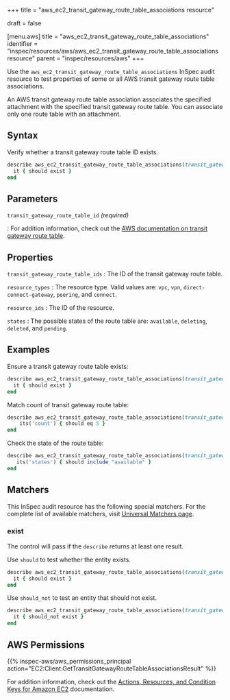 +++
title = "aws_ec2_transit_gateway_route_table_associations resource"

draft = false


[menu.aws]
title = "aws_ec2_transit_gateway_route_table_associations"
identifier = "inspec/resources/aws/aws_ec2_transit_gateway_route_table_associations resource"
parent = "inspec/resources/aws"
+++

Use the `aws_ec2_transit_gateway_route_table_associations` InSpec audit resource to test properties of some or all AWS transit gateway route table associations.

An AWS transit gateway route table association associates the specified attachment with the specified transit gateway route table. You can associate only one route table with an attachment.

## Syntax

Verify whether a transit gateway route table ID exists.

```ruby
describe aws_ec2_transit_gateway_route_table_associations(transit_gateway_route_table_id: 'TRANSIT_GATEWAY_ROUTE_TABLE_ID') do
  it { should exist }
end
```

## Parameters

`transit_gateway_route_table_id` _(required)_

: For addition information, check out the [AWS documentation on transit gateway route table](https://docs.aws.amazon.com/AWSCloudFormation/latest/UserGuide/aws-resource-ec2-transitgatewayroutetableassociation.html).

## Properties

`transit_gateway_route_table_ids`
: The ID of the transit gateway route table.

`resource_types`
: The resource type. Valid values are: `vpc`, `vpn`, `direct-connect-gateway`, `peering`, and `connect`.

`resource_ids`
: The ID of the resource.

`states`
: The possible states of the route table are: `available`, `deleting`, `deleted`, and `pending`.

## Examples

Ensure a transit gateway route table exists:

```ruby
describe aws_ec2_transit_gateway_route_table_associations(transit_gateway_route_table_id: 'TRANSIT_GATEWAY_ROUTE_TABLE_ID') do
  it { should exist }
end
```

Match count of transit gateway route table:

```ruby
describe aws_ec2_transit_gateway_route_table_associations(transit_gateway_route_table_id: 'TRANSIT_GATEWAY_ROUTE_TABLE_ID') do
    its('count') { should eq 5 }
end
```

Check the state of the route table:

```ruby
describe aws_ec2_transit_gateway_route_table_associations(transit_gateway_route_table_id: 'TRANSIT_GATEWAY_ROUTE_TABLE_ID') do
   its('states') { should include "available" }
end
```

## Matchers

This InSpec audit resource has the following special matchers. For the complete list of available matchers, visit [Universal Matchers page](https://www.inspec.io/docs/reference/matchers/).

### exist

The control will pass if the `describe` returns at least one result.

Use `should` to test whether the entity exists.

```ruby
describe aws_ec2_transit_gateway_route_table_associations(transit_gateway_route_table_id: 'TRANSIT_GATEWAY_ROUTE_TABLE_ID') do
  it { should exist }
end
```

Use `should_not` to test an entity that should not exist.

```ruby
describe aws_ec2_transit_gateway_route_table_associations(transit_gateway_route_table_id: 'TRANSIT_GATEWAY_ROUTE_TABLE_ID') do
  it { should_not exist }
end
```

## AWS Permissions

{{% inspec-aws/aws_permissions_principal action="EC2:Client:GetTransitGatewayRouteTableAssociationsResult" %}}

For addition information, check out the [Actions, Resources, and Condition Keys for Amazon EC2](https://docs.aws.amazon.com/IAM/latest/UserGuide/list_amazonec2.html) documentation.
